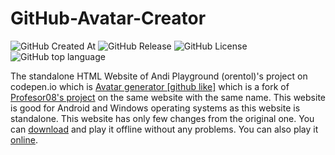 # GitHub-Avatar-Creator

<img alt="GitHub Created At" src="https://img.shields.io/github/created-at/MYTAditya/GitHub-Avatar-Creator?color=%238a2be2"> <img alt="GitHub Release" src="https://img.shields.io/github/v/release/MYTAditya/GitHub-Avatar-Creator?color=%23a9e43a"> <img alt="GitHub License" src="https://img.shields.io/github/license/MYTAditya/GitHub-Avatar-Creator?color=blue"> <img alt="GitHub top language" src="https://img.shields.io/badge/Language-HTML-Red">

The standalone HTML Website of Andi Playground (orentol)'s project on codepen.io which is <a href="https://codepen.io/orentol/pen/bPxBNj" target="fork">Avatar generator [github like]</a> which is a fork of <a href="https://codepen.io/Profesor08/pen/zJXrBq" target="original">Profesor08's project</a> on the same website with the same name.
This website is good for Android and Windows operating systems as this website is standalone.
This website has only few changes from the original one.
You can <a href="https://github.com/MYTAditya/GitHub-Avatar-Creator/releases/tag/1st" target="DL">download</a> and play it offline without any problems.
You can also play it <a href="https://mytaditya.github.io/GitHub-Avatar-Creator/" target="on">online</a>.
